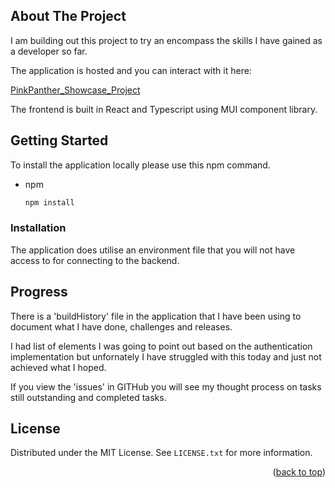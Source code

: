 <!-- ABOUT THE PROJECT -->

## About The Project

I am building out this project to try an encompass the skills I have gained as a developer so far.

The application is hosted and you can interact with it here:

[PinkPanther_Showcase_Project](https://pinkpantherreact.netlify.app/)

The frontend is built in React and Typescript using MUI component library.

<!-- GETTING STARTED -->

## Getting Started

To install the application locally please use this npm command.

- npm
  ```sh
  npm install
  ```

### Installation

The application does utilise an environment file that you will not have access to for connecting to the backend.

<!-- USAGE EXAMPLES -->

## Progress

There is a 'buildHistory' file in the application that I have been using to document what I have done, challenges and releases.

I had list of elements I was going to point out based on the authentication implementation but unfornately I have struggled with this today and just not achieved what I hoped.

If you view the 'issues' in GITHub you will see my thought process on tasks still outstanding and completed tasks.

## License

Distributed under the MIT License. See `LICENSE.txt` for more information.

<p align="right">(<a href="#readme-top">back to top</a>)</p>
